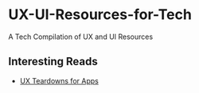 # UX-UI-Resources-for-Tech
A Tech Compilation of UX and UI Resources

## Interesting Reads

* [UX Teardowns for Apps](https://www.useronboard.com/user-onboarding-teardowns/)
